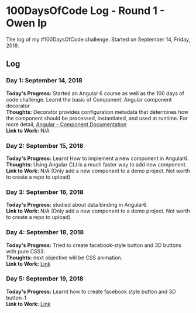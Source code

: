 # 100DaysOfCode Log - Round 1 - Owen Ip

The log of my #100DaysOfCode challenge. Started on September 14, Friday, 2018.

## Log

### Day 1: September 14, 2018 
**Today's Progress:** Started an Angular 6 course as well as the 100 days of code challenge. Learnt the basic of Component: Angular component decorator   
**Thoughts:** Decorator provides configuration metadata that determines how the component should be processed, instantiated, and used at runtime. For more detail, [Angular - Component Documentation](https://angular.io/api/core/Component)   
**Link to Work:** N/A

### Day 2: September 15, 2018 
**Today's Progress:** Learnt How to implement a new component in Angular6.
**Thoughts:** Using Angular CLI is a much faster way to add new component.   
**Link to Work:** N/A (Only add a new component to a demo project. Not worth to create a repo to upload)

### Day 3: September 16, 2018 
**Today's Progress:** studied about data binding in Angular6.   
**Link to Work:** N/A (Only add a new component to a demo project. Not worth to create a repo to upload)

### Day 4: September 18, 2018 
**Today's Progress:** Tried to create facebook-style button and 3D buttons with pure CSS3.    
**Thoughts:** next objective will be CSS animation.   
**Link to Work:** [Link](https://github.com/owenip/CSS3-sandbox/commit/21f8a38080a8c4f1c1d75d2fdfaa2f4ef40447dc)

### Day 5: September 19, 2018 
**Today's Progress:** Learnt how to create facebook style button and 3D button-1      
**Link to Work:** [Link](https://github.com/owenip/CSS3-sandbox/commit/fa52dfceb61ffa26568a00101c22b08c94676a26)
